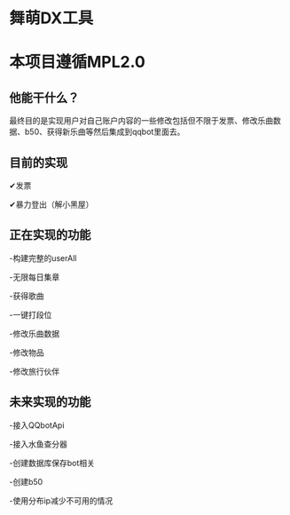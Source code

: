 # 舞萌DX工具
# 本项目遵循MPL2.0
## 他能干什么？
最终目的是实现用户对自己账户内容的一些修改包括但不限于发票、修改乐曲数据、b50、获得新乐曲等然后集成到qqbot里面去。

## 目前的实现
  ✔发票
  
  ✔暴力登出（解小黑屋）
## 正在实现的功能
  -构建完整的userAll
  
  -无限每日集章
  
  -获得歌曲
  
  -一键打段位
  
  -修改乐曲数据
  
  -修改物品
  
  -修改旅行伙伴
  
## 未来实现的功能
  -接入QQbotApi
  
  -接入水鱼查分器
  
  -创建数据库保存bot相关
  
  -创建b50
  
  -使用分布ip减少不可用的情况
  
